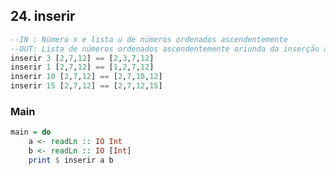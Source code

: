 ## 24. inserir
```hs
--IN : Número x e lista u de números ordenados ascendentemente
--OUT: Lista de números ordenados ascendentemente oriunda da inserção apropriada de x em u
inserir 3 [2,7,12] == [2,3,7,12]
inserir 1 [2,7,12] == [1,2,7,12]
inserir 10 [2,7,12] == [2,7,10,12]
inserir 15 [2,7,12] == [2,7,12,15]
```

<!--MAIN_BEGIN-->
### Main
```hs
main = do
    a <- readLn :: IO Int
    b <- readLn :: IO [Int]
    print $ inserir a b

```
<!--MAIN_END-->
